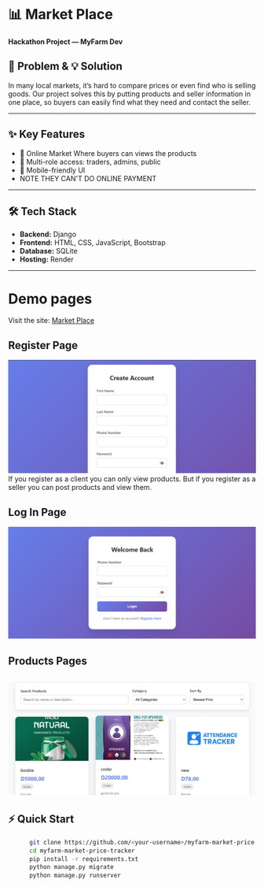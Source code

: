 # 📊 Market Place  

**Hackathon Project — MyFarm Dev**  

## 🚀 Problem & 💡 Solution  
In many local markets, it’s hard to compare prices or even find who is selling goods. Our project solves this by putting products and seller information in one place, so buyers can easily find what they need and contact the seller.


---

## ✨ Key Features  
- 📌 Online Market Where buyers can views the products 
- 👥 Multi-role access: traders, admins, public  
- 📱 Mobile-friendly UI
- NOTE THEY CAN'T DO ONLINE PAYMENT

---

## 🛠️ Tech Stack  
- **Backend:** Django  
- **Frontend:** HTML, CSS, JavaScript, Bootstrap  
- **Database:**  SQLite  
- **Hosting:** Render  

--- 
# Demo pages
Visit the site: [Market Place](https://market-tracker-onzf.onrender.com/)

## Register Page 
![Register Page](photos/1img.png)
If you register as a client you can only view products.
But if you register as a seller you can post products and view them.

## Log In Page
![Log In Page](photos/4img.png)

## Products Pages
![Products Page](photos/2img.png)
---

## ⚡ Quick Start  
```bash
      git clone https://github.com/<your-username>/myfarm-market-price-tracker.git
      cd myfarm-market-price-tracker
      pip install -r requirements.txt
      python manage.py migrate
      python manage.py runserver

